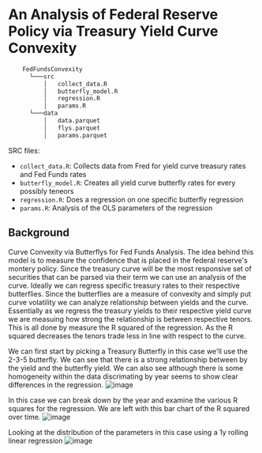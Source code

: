 # An Analysis of Federal Reserve Policy via Treasury Yield Curve Convexity
```bash
    FedFundsConvexity
      └───src
          │   collect_data.R
          │   butterfly_model.R
          │   regression.R
          │   params.R
      └───data
          │   data.parquet
          │   flys.parquet
          │   params.parquet
```

SRC files:
* ```collect_data.R```: Collects data from Fred for yield curve treasury rates and Fed Funds rates
* ```butterfly_model.R```: Creates all yield curve butterfly rates for every possibly teneors
* ```regression.R```: Does a regression on one specific butterfly regression
* ```params.R```: Analysis of the OLS parameters of the regression

## Background
Curve Convexity via Butterflys for Fed Funds Analysis. The idea behind this model is to measure the confidence that is placed in the federal reserve's montery policy. Since the treasury curve will be the most responsive set of securities that can be parsed via their term we can use an analysis of the curve. Ideally we can regress specific treasury rates to their respective butterflies. Since the butterflies are a measure of convexity and simply put curve volatility we can analyze relationship between yields and the curve. Essentially as we regress the treasury yields to their respective yield curve we are measuing how strong the relationship is between respective tenors. This is all done by measure the R squared of the regression. As the R squared decreases the tenors trade less in line with respect to the curve. 

We can first start by picking a Treasury Butterfly in this case we'll use the 2-3-5 butterfly. We can see that there is a strong relationship between by the yield and the butterfly yield. We can also see although there is some homogeneity within the data discrimating by year seems to show clear differences in the regression.
![image](https://github.com/diegodalvarez/FedCurveConvexity/assets/48641554/9a560644-e69f-4819-ac95-22dd39d23d57)

In this case we can break down by the year and examine the various R squares for the regression. We are left with this bar chart of the R squared over time. 
![image](https://github.com/diegodalvarez/FedCurveConvexity/assets/48641554/71fd1266-5156-408e-b751-1c3321a55d36)

Looking at the distribution of the parameters in this case using a 1y rolling linear regression
![image](https://github.com/diegodalvarez/FedCurveConvexity/assets/48641554/536de6ab-6299-44e8-9ddc-3e88770177c2)
